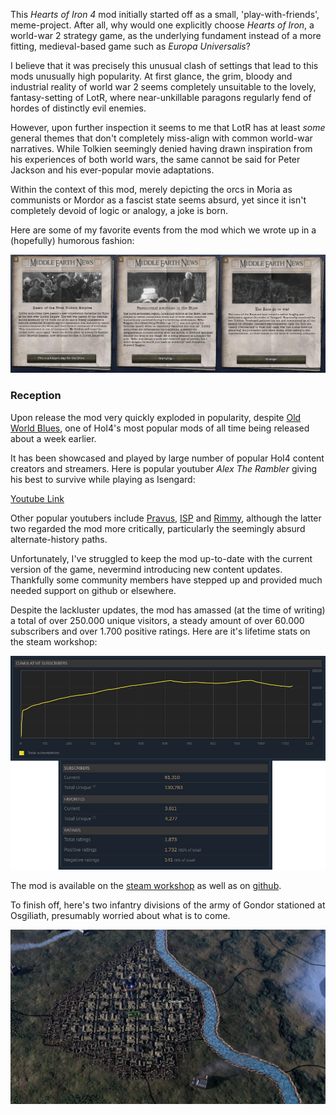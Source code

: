 This <i>Hearts of Iron 4</i> mod initially started off as a small, 'play-with-friends', meme-project. After all, why would one explicitly choose *Hearts of Iron*, a world-war 2 strategy game, as the underlying fundament instead of a more fitting, medieval-based game such as *Europa Universalis*?

I believe that it was precisely this unusual clash of settings that lead to this mods unusually high popularity. At first glance, the grim, bloody and industrial reality of world war 2 seems completely unsuitable to the lovely, fantasy-setting of LotR, where near-unkillable paragons regularly fend of hordes of distinctly evil enemies.

However, upon further inspection it seems to me that LotR has at least *some* general themes that don't completely miss-align with common world-war narratives. While Tolkien seemingly denied having drawn inspiration from his experiences of both world wars, the same cannot be said for Peter Jackson and his ever-popular movie adaptations.

Within the context of this mod, merely depicting the orcs in Moria as communists or Mordor as a fascist state seems absurd, yet since it isn't completely devoid of logic or analogy, a joke is born.

Here are some of my favorite events from the mod which we wrote up in a (hopefully) humorous fashion:

![image of events](config/projects/hoi4lotr/events.jpg)

### Reception

Upon release the mod very quickly exploded in popularity, despite [Old World Blues](https://steamcommunity.com/sharedfiles/filedetails/?id=1303741106), one of HoI4's most popular mods of all time being released about a week earlier.

It has been showcased and played by large number of popular HoI4 content creators and streamers. Here is popular youtuber *Alex The Rambler* giving his best to survive while playing as Isengard:

[Youtube Link](https://www.youtube.com/watch?v=le_TmXKHV7g)

Other popular youtubers include [Pravus](https://www.youtube.com/watch?v=MZABMk9pBDw), [ISP](https://www.youtube.com/watch?v=QlsU93XQbPc) and [Rimmy](https://www.youtube.com/watch?v=LyCC3-nLb8c), although the latter two regarded the mod more critically, particularly the seemingly absurd alternate-history paths.

Unfortunately, I've struggled to keep the mod up-to-date with the current version of the game, nevermind introducing new content updates. Thankfully some community members have stepped up and provided much needed support on github or elsewhere.

Despite the lackluster updates, the mod has amassed (at the time of writing) a total of over 250.000 unique visitors, a steady amount of over 60.000 subscribers and over 1.700 positive ratings. Here are it's lifetime stats on the steam workshop:

![graph](config/projects/hoi4lotr/stats.png)

The mod is available on the [steam workshop](https://steamcommunity.com/sharedfiles/filedetails/?id=1314446921) as well as on [github](https://github.com/Helliaca/HoI4-LotrMod).

To finish off, here's two infantry divisions of the army of Gondor stationed at Osgiliath, presumably worried about what is to come.

![screenshot](config/projects/hoi4lotr/division.jpg)

